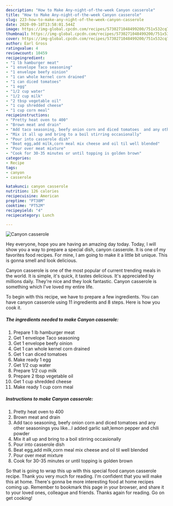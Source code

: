 ```yaml
---
description: "How to Make Any-night-of-the-week Canyon casserole"
title: "How to Make Any-night-of-the-week Canyon casserole"
slug: 223-how-to-make-any-night-of-the-week-canyon-casserole
date: 2020-09-18T13:58:01.544Z
image: https://img-global.cpcdn.com/recipes/5730271048499200/751x532cq70/canyon-casserole-recipe-main-photo.jpg
thumbnail: https://img-global.cpcdn.com/recipes/5730271048499200/751x532cq70/canyon-casserole-recipe-main-photo.jpg
cover: https://img-global.cpcdn.com/recipes/5730271048499200/751x532cq70/canyon-casserole-recipe-main-photo.jpg
author: Earl Gross
ratingvalue: 4
reviewcount: 10459
recipeingredient:
- "1 lb hamburger meat"
- "1 envelope Taco seasoning"
- "1 envelope beefy oinion"
- "1 can whole kernel corn drained"
- "1 can diced tomatoes"
- "1 egg"
- "1/2 cup water"
- "1/2 cup milk"
- "2 tbsp vegetable oil"
- "1 cup shredded cheese"
- "1 cup corn meal"
recipeinstructions:
- "Pretty heat oven to 400"
- "Brown meat and drain"
- "Add taco seasoning, beefy onion corn and diced tomatoes  and any other seasonings you like...I added garlic salt,lemon pepper and chili powder"
- "Mix it all up and bring to a boil stirring occasionally"
- "Pour into casserole dish"
- "Beat egg,add milk,corn meal mix cheese and oil til well blended"
- "Pour over meat mixture"
- "Cook for 30-35 minutes or until topping is golden brown"
categories:
- Recipe
tags:
- canyon
- casserole

katakunci: canyon casserole 
nutrition: 126 calories
recipecuisine: American
preptime: "PT38M"
cooktime: "PT52M"
recipeyield: "4"
recipecategory: Lunch

---
```



![Canyon casserole](https://img-global.cpcdn.com/recipes/5730271048499200/751x532cq70/canyon-casserole-recipe-main-photo.jpg)

Hey everyone, hope you are having an amazing day today. Today, I will show you a way to prepare a special dish, canyon casserole. It is one of my favorites food recipes. For mine, I am going to make it a little bit unique. This is gonna smell and look delicious.



Canyon casserole is one of the most popular of current trending meals in the world. It is simple, it's quick, it tastes delicious. It's appreciated by millions daily. They're nice and they look fantastic. Canyon casserole is something which I've loved my entire life.


To begin with this recipe, we have to prepare a few ingredients. You can have canyon casserole using 11 ingredients and 8 steps. Here is how you cook it.

<!--inarticleads1-->

##### The ingredients needed to make Canyon casserole:

1. Prepare 1 lb hamburger meat
1. Get 1 envelope Taco seasoning
1. Get 1 envelope beefy oinion
1. Get 1 can whole kernel corn drained
1. Get 1 can diced tomatoes
1. Make ready 1 egg
1. Get 1/2 cup water
1. Prepare 1/2 cup milk
1. Prepare 2 tbsp vegetable oil
1. Get 1 cup shredded cheese
1. Make ready 1 cup corn meal




<!--inarticleads2-->

##### Instructions to make Canyon casserole:

1. Pretty heat oven to 400
1. Brown meat and drain
1. Add taco seasoning, beefy onion corn and diced tomatoes  and any other seasonings you like...I added garlic salt,lemon pepper and chili powder
1. Mix it all up and bring to a boil stirring occasionally
1. Pour into casserole dish
1. Beat egg,add milk,corn meal mix cheese and oil til well blended
1. Pour over meat mixture
1. Cook for 30-35 minutes or until topping is golden brown




So that is going to wrap this up with this special food canyon casserole recipe. Thank you very much for reading. I'm confident that you will make this at home. There's gonna be more interesting food at home recipes coming up. Remember to bookmark this page in your browser, and share it to your loved ones, colleague and friends. Thanks again for reading. Go on get cooking!
